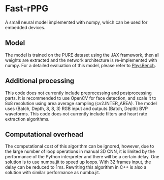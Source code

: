 # Fast-rPPG
A small neural model implemented with numpy, which can be used for embedded devices.  

## Model
The model is trained on the PURE dataset using the JAX framework, then all weights are extracted and the network architecture is re-implemented with numpy. For a detailed evaluation of this model, please refer to [PhysBench](https://github.com/KegangWangCCNU/PhysBench).  
## Additional processing  
This code does not currently include preprocessing and postprocessing parts. It is recommended to use OpenCV for face detection, and scale it to 8x8 resolution using area average sampling (cv2.INTER_AREA). The model uses (Batch, Depth, 8, 8, 3) RGB input and outputs (Batch, Depth) BVP waveforms. This code does not currently include filters and heart rate extraction algorithms.

## Computational overhead  
The computational cost of this algorithm can be ignored, however, due to the large number of loop operations in manual 3D CNN, it is limited by the performance of the Python interpreter and there will be a certain delay. One solution is to use numba.jit to speed up loops. With 32 frames input, the delay can be reduced to 1ms. Rewriting this algorithm in C++ is also a solution with similar performance as numba.jit.
